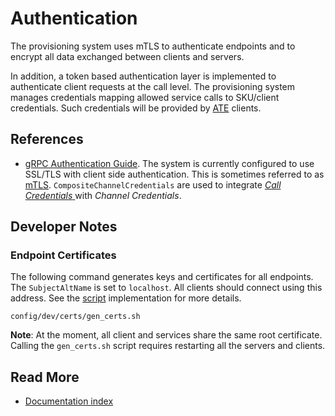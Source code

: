 # Authentication

The provisioning system uses mTLS to authenticate endpoints and to encrypt all
data exchanged between clients and servers.

In addition, a token based authentication layer is implemented
to authenticate client requests at the call level. The provisioning
system manages credentials mapping allowed service calls to SKU/client
credentials. Such credentials will be provided by [ATE](ate.md) clients.

## References

* [gRPC Authentication Guide](https://grpc.io/docs/guides/auth/). The system is
  currently configured to use SSL/TLS with client side authentication. This is
  sometimes referred to as
  [mTLS](https://en.wikipedia.org/wiki/Mutual_authentication#mTLS).
  `CompositeChannelCredentials` are used to integrate
  [*Call Credentials* ](https://grpc.io/docs/guides/auth/#credential-types)
  with *Channel Credentials*.

## Developer Notes

### Endpoint Certificates

The following command generates keys and certificates for all endpoints. The
`SubjectAltName` is set to `localhost`. All clients should connect using this
address. See the [script](../config/dev/certs/gen_certs.sh) implementation for
more details.

```console
config/dev/certs/gen_certs.sh
```
**Note**: At the moment, all client and services share the same root
certificate. Calling the `gen_certs.sh` script requires restarting all the
servers and clients.

## Read More

* [Documentation index](README.md)
